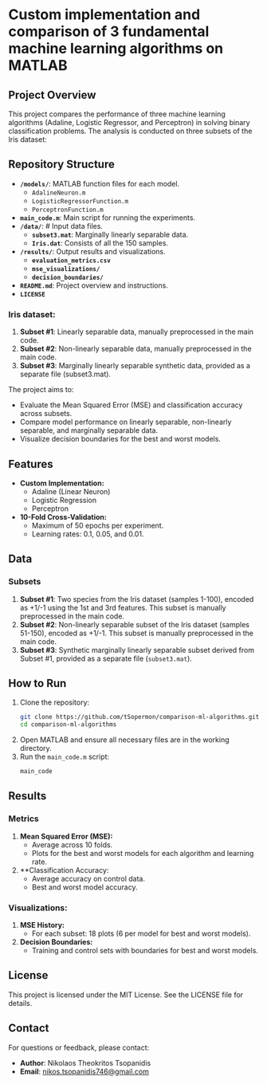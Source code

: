 # Custom implementation and comparison of 3 fundamental machine learning algorithms on MATLAB

## Project Overview
This project compares the performance of three machine learning algorithms (Adaline, Logistic Regressor, and Perceptron) in solving binary classification problems. The analysis is conducted on three subsets of the Iris dataset:

## Repository Structure
- **`/models/`**: MATLAB function files for each model.
  - `AdalineNeuron.m`
  - `LogisticRegressorFunction.m`
  - `PerceptronFunction.m`
- **`main_code.m`**: Main script for running the experiments.
- **`/data/`**: # Input data files.
  - **`subset3.mat`**: Marginally linearly separable data.
  - **`Iris.dat`**: Consists of all the 150 samples. 
- **`/results/`**: Output results and visualizations.
  - **`evaluation_metrics.csv`**
  - **`mse_visualizations/`**
  - **`decision_boundaries/`**
- **`README.md`**: Project overview and instructions.
- **`LICENSE`**

### Iris dataset:
1. **Subset #1**: Linearly separable data, manually preprocessed in the main code.
2. **Subset #2**: Non-linearly separable data, manually preprocessed in the main code.
3. **Subset #3**: Marginally linearly separable synthetic data, provided as a separate file (subset3.mat).

The project aims to:
* Evaluate the Mean Squared Error (MSE) and classification accuracy across subsets.
* Compare model performance on linearly separable, non-linearly separable, and marginally separable data.
* Visualize decision boundaries for the best and worst models.

## Features
* **Custom Implementation:**
  * Adaline (Linear Neuron)
  * Logistic Regression
  * Perceptron
* **10-Fold Cross-Validation:**
  * Maximum of 50 epochs per experiment.
  * Learning rates: 0.1, 0.05, and 0.01.

## Data
### Subsets
1. **Subset #1**: Two species from the Iris dataset (samples 1-100), encoded as +1/-1 using the 1st and 3rd features. This subset is manually preprocessed in the main code.
2. **Subset #2**: Non-linearly separable subset of the Iris dataset (samples 51-150), encoded as +1/-1. This subset is manually preprocessed in the main code.
3. **Subset #3**: Synthetic marginally linearly separable subset derived from Subset #1, provided as a separate file (`subset3.mat`).

## How to Run
1. Clone the repository:
   ```bash
   git clone https://github.com/tSopermon/comparison-ml-algorithms.git
   cd comparison-ml-algorithms
   ```
2. Open MATLAB and ensure all necessary files are in the working directory.
3. Run the `main_code.m` script:
   ```bash
   main_code
   ```

## Results
### Metrics
1. **Mean Squared Error (MSE):**
    * Average across 10 folds.
    * Plots for the best and worst models for each algorithm and learning rate.
2. **Classification Accuracy:
    * Average accuracy on control data.
    * Best and worst model accuracy.

### Visualizations:
1. **MSE History:**
    * For each subset: 18 plots (6 per model for best and worst models).
2. **Decision Boundaries:**
    * Training and control sets with boundaries for best and worst models.

## License
This project is licensed under the MIT License. See the LICENSE file for details.

## Contact
For questions or feedback, please contact:
- **Author**: Nikolaos Theokritos Tsopanidis
- **Email**: nikos.tsopanidis746@gmail.com
